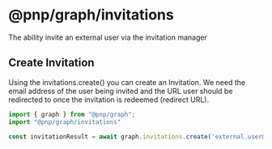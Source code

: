 # @pnp/graph/invitations

The ability invite an external user via the invitation manager

## Create Invitation

Using the invitations.create() you can create an Invitation.
We need the email address of the user being invited and the URL user should be redirected to once the invitation is redeemed (redirect URL).

```TypeScript
import { graph } from "@pnp/graph";
import "@pnp/graph/invitations"

const invitationResult = await graph.invitations.create('external.user@emailadress.com', 'https://tenant.sharepoint.com/sites/redirecturi');

```
